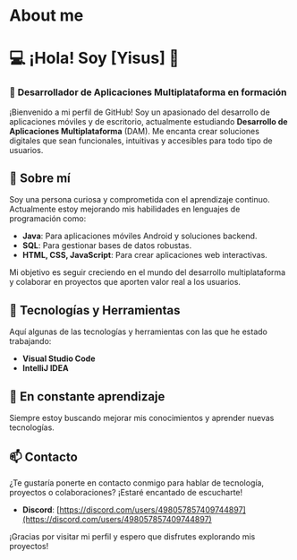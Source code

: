 # About me
# 💻 **¡Hola! Soy [Yisus]** 👋

### 📱 **Desarrollador de Aplicaciones Multiplataforma en formación**

¡Bienvenido a mi perfil de GitHub! Soy un apasionado del desarrollo de aplicaciones móviles y de escritorio, actualmente estudiando **Desarrollo de Aplicaciones Multiplataforma** (DAM). Me encanta crear soluciones digitales que sean funcionales, intuitivas y accesibles para todo tipo de usuarios.

## 🚀 **Sobre mí**

Soy una persona curiosa y comprometida con el aprendizaje continuo. Actualmente estoy mejorando mis habilidades en lenguajes de programación como:

- **Java**: Para aplicaciones móviles Android y soluciones backend.
- **SQL**: Para gestionar bases de datos robustas.
- **HTML, CSS, JavaScript**: Para crear aplicaciones web interactivas.

Mi objetivo es seguir creciendo en el mundo del desarrollo multiplataforma y colaborar en proyectos que aporten valor real a los usuarios.

## 🔧 **Tecnologías y Herramientas**

Aquí algunas de las tecnologías y herramientas con las que he estado trabajando:

- **Visual Studio Code**
- **IntelliJ IDEA** 


## 🌱 **En constante aprendizaje**

Siempre estoy buscando mejorar mis conocimientos y aprender nuevas tecnologías.


## 📫 **Contacto**

¿Te gustaría ponerte en contacto conmigo para hablar de tecnología, proyectos o colaboraciones? ¡Estaré encantado de escucharte!

- **Discord**: [https://discord.com/users/498057857409744897](https://discord.com/users/498057857409744897)

¡Gracias por visitar mi perfil y espero que disfrutes explorando mis proyectos!
